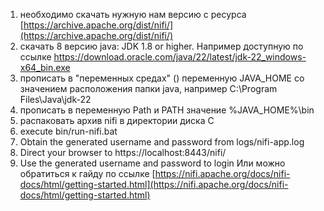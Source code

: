 1. необходимо скачать нужную нам версию с ресурса [https://archive.apache.org/dist/nifi/](https://archive.apache.org/dist/nifi/)
2. скачать 8 версию java: JDK 1.8 or higher. Например доступную по ссылке
   https://download.oracle.com/java/22/latest/jdk-22_windows-x64_bin.exe
3. прописать в "переменных средах" () переменную JAVA_HOME со значением расположения папки java, например C:\Program Files\Java\jdk-22
4. прописать в переменную Path и PATH значение %JAVA_HOME%\bin
5. распаковать архив nifi в директории диска C
6. execute bin/run-nifi.bat
7. Obtain the generated username and password from logs/nifi-app.log
8. Direct your browser to https://localhost:8443/nifi/
9. Use the generated username and password to login
Или можно обратиться к гайду по ссылке [https://nifi.apache.org/docs/nifi-docs/html/getting-started.html](https://nifi.apache.org/docs/nifi-docs/html/getting-started.html)